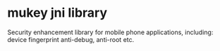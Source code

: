 # mukey jni library

Security enhancement library for mobile phone applications, including:
device fingerprint anti-debug, anti-root etc. 
